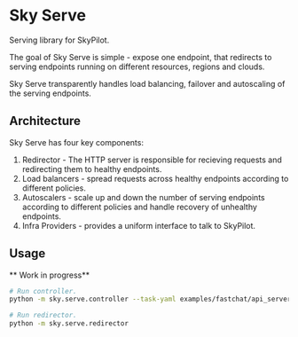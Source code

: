 # Sky Serve

Serving library for SkyPilot.

The goal of Sky Serve is simple - expose one endpoint, that redirects to serving endpoints running on different resources, regions and clouds.

Sky Serve transparently handles load balancing, failover and autoscaling of the serving endpoints.

## Architecture

Sky Serve has four key components:
1. Redirector - The HTTP server is responsible for recieving requests and redirecting them to healthy endpoints.
2. Load balancers - spread requests across healthy endpoints according to different policies.
3. Autoscalers - scale up and down the number of serving endpoints according to different policies and handle recovery of unhealthy endpoints.
4. Infra Providers - provides a uniform interface to talk to SkyPilot.

## Usage
** Work in progress**
```bash
# Run controller.
python -m sky.serve.controller --task-yaml examples/fastchat/api_server.yaml

# Run redirector.
python -m sky.serve.redirector
```